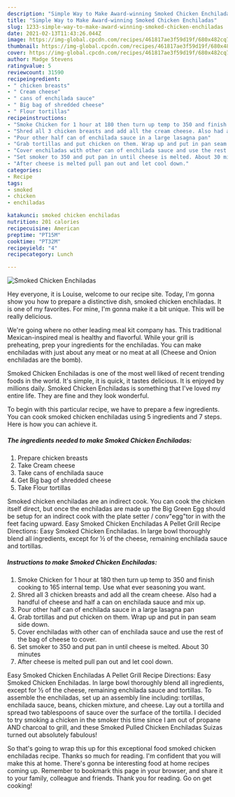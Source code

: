 ```yaml
---
description: "Simple Way to Make Award-winning Smoked Chicken Enchiladas"
title: "Simple Way to Make Award-winning Smoked Chicken Enchiladas"
slug: 1233-simple-way-to-make-award-winning-smoked-chicken-enchiladas
date: 2021-02-13T11:43:26.044Z
image: https://img-global.cpcdn.com/recipes/461817ae3f59d19f/680x482cq70/smoked-chicken-enchiladas-recipe-main-photo.jpg
thumbnail: https://img-global.cpcdn.com/recipes/461817ae3f59d19f/680x482cq70/smoked-chicken-enchiladas-recipe-main-photo.jpg
cover: https://img-global.cpcdn.com/recipes/461817ae3f59d19f/680x482cq70/smoked-chicken-enchiladas-recipe-main-photo.jpg
author: Madge Stevens
ratingvalue: 5
reviewcount: 31590
recipeingredient:
- " chicken breasts"
- " Cream cheese"
- " cans of enchilada sauce"
- " Big bag of shredded cheese"
- " Flour tortillas"
recipeinstructions:
- "Smoke Chicken for 1 hour at 180 then turn up temp to 350 and finish cooking to 165 internal temp. Use what ever seasoning you want."
- "Shred all 3 chicken breasts and add all the cream cheese. Also had a handful of cheese and half a can on enchilada sauce and mix up."
- "Pour other half can of enchilada sauce in a large lasagna pan"
- "Grab tortillas and put chicken on them. Wrap up and put in pan seam side down."
- "Cover enchiladas with other can of enchilada sauce and use the rest of the bag of cheese to cover."
- "Set smoker to 350 and put pan in until cheese is melted. About 30 minutes"
- "After cheese is melted pull pan out and let cool down."
categories:
- Recipe
tags:
- smoked
- chicken
- enchiladas

katakunci: smoked chicken enchiladas 
nutrition: 201 calories
recipecuisine: American
preptime: "PT15M"
cooktime: "PT32M"
recipeyield: "4"
recipecategory: Lunch

---
```



![Smoked Chicken Enchiladas](https://img-global.cpcdn.com/recipes/461817ae3f59d19f/680x482cq70/smoked-chicken-enchiladas-recipe-main-photo.jpg)

Hey everyone, it is Louise, welcome to our recipe site. Today, I'm gonna show you how to prepare a distinctive dish, smoked chicken enchiladas. It is one of my favorites. For mine, I'm gonna make it a bit unique. This will be really delicious.

We&#39;re going where no other leading meal kit company has. This traditional Mexican-inspired meal is healthy and flavorful. While your grill is preheating, prep your ingredients for the enchiladas. You can make enchiladas with just about any meat or no meat at all (Cheese and Onion enchiladas are the bomb).

Smoked Chicken Enchiladas is one of the most well liked of recent trending foods in the world. It's simple, it is quick, it tastes delicious. It is enjoyed by millions daily. Smoked Chicken Enchiladas is something that I've loved my entire life. They are fine and they look wonderful.


To begin with this particular recipe, we have to prepare a few ingredients. You can cook smoked chicken enchiladas using 5 ingredients and 7 steps. Here is how you can achieve it.

<!--inarticleads1-->

##### The ingredients needed to make Smoked Chicken Enchiladas:

1. Prepare  chicken breasts
1. Take  Cream cheese
1. Take  cans of enchilada sauce
1. Get  Big bag of shredded cheese
1. Take  Flour tortillas


Smoked chicken enchiladas are an indirect cook. You can cook the chicken itself direct, but once the enchiladas are made up the Big Green Egg should be setup for an indirect cook with the plate setter / conv&#34;egg&#34;tor in with the feet facing upward. Easy Smoked Chicken Enchiladas A Pellet Grill Recipe Directions: Easy Smoked Chicken Enchiladas. In large bowl thoroughly blend all ingredients, except for ½ of the cheese, remaining enchilada sauce and tortillas. 

<!--inarticleads2-->

##### Instructions to make Smoked Chicken Enchiladas:

1. Smoke Chicken for 1 hour at 180 then turn up temp to 350 and finish cooking to 165 internal temp. Use what ever seasoning you want.
1. Shred all 3 chicken breasts and add all the cream cheese. Also had a handful of cheese and half a can on enchilada sauce and mix up.
1. Pour other half can of enchilada sauce in a large lasagna pan
1. Grab tortillas and put chicken on them. Wrap up and put in pan seam side down.
1. Cover enchiladas with other can of enchilada sauce and use the rest of the bag of cheese to cover.
1. Set smoker to 350 and put pan in until cheese is melted. About 30 minutes
1. After cheese is melted pull pan out and let cool down.


Easy Smoked Chicken Enchiladas A Pellet Grill Recipe Directions: Easy Smoked Chicken Enchiladas. In large bowl thoroughly blend all ingredients, except for ½ of the cheese, remaining enchilada sauce and tortillas. To assemble the enchiladas, set up an assembly line including: tortillas, enchilada sauce, beans, chicken mixture, and cheese. Lay out a tortilla and spread two tablespoons of sauce over the surface of the tortilla. I decided to try smoking a chicken in the smoker this time since I am out of propane AND charcoal to grill, and these Smoked Pulled Chicken Enchiladas Suizas turned out absolutely fabulous! 

So that's going to wrap this up for this exceptional food smoked chicken enchiladas recipe. Thanks so much for reading. I'm confident that you will make this at home. There's gonna be interesting food at home recipes coming up. Remember to bookmark this page in your browser, and share it to your family, colleague and friends. Thank you for reading. Go on get cooking!
